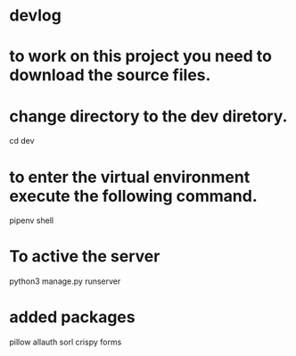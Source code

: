 # devlog
# to work on this project you need to download the source files.
# change directory to the dev diretory.
cd dev
# to enter the virtual environment  execute the following command.
pipenv shell
# To active the server
python3 manage.py runserver
# added packages
pillow
allauth
sorl
crispy forms
